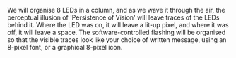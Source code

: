 We will organise 8 LEDs in a column, and as we wave it through the air, the perceptual illusion of 'Persistence of Vision' will leave traces of the LEDs behind it. Where the LED was on, it will leave a lit-up pixel, and where it was off, it will leave a space. The software-controlled flashing will be organised so that the visible traces look like your choice of written message, using an 8-pixel font, or a graphical 8-pixel icon.
